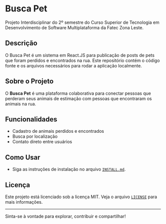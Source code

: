 # Busca Pet
Projeto Interdisciplinar do 2º semestre do Curso Superior de Tecnologia em Desenvolvimento de Software Multiplataforma da Fatec Zona Leste.

## Descrição
O Busca Pet é um sistema em React.JS para publicação de posts de pets que foram perdidos e encontrados na rua. Este repositório contém o código fonte e os arquivos necessários para rodar a aplicação localmente.


## Sobre o Projeto

O **Busca Pet** é uma plataforma colaborativa para conectar pessoas que perderam seus animais de estimação com pessoas que encontraram os animais na rua.

## Funcionalidades

- Cadastro de animais perdidos e encontrados
- Busca por localização
- Contato direto entre usuários

## Como Usar
- Siga as instruções de instalação no arquivo [`INSTALL.md`](INSTALL.md).

## Licença

Este projeto está licenciado sob a licença MIT. Veja o arquivo [`LICENSE`](LICENSE) para mais informações.

---
Sinta-se à vontade para explorar, contribuir e compartilhar!